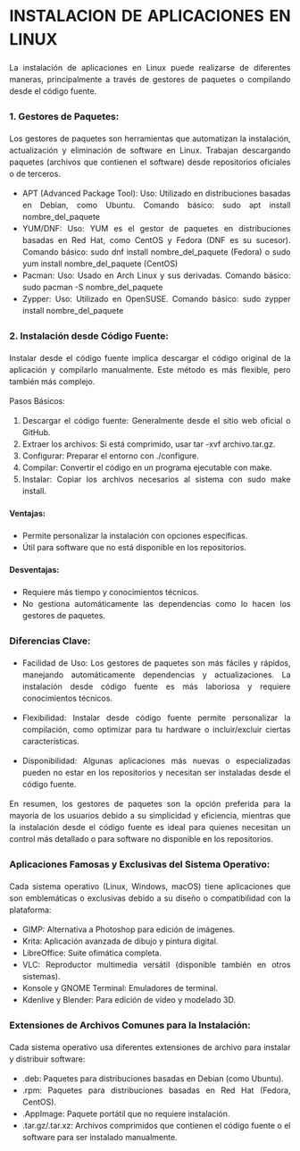 <div style="line-height: 1.5;">
<div style="text-align: justify;">


# INSTALACION DE APLICACIONES EN LINUX

La instalación de aplicaciones en Linux puede realizarse de diferentes maneras, principalmente a través de gestores de paquetes o compilando desde el código fuente.

### 1. Gestores de Paquetes:

Los gestores de paquetes son herramientas que automatizan la instalación, actualización y eliminación de software en Linux. Trabajan descargando paquetes (archivos que contienen el software) desde repositorios oficiales o de terceros.

- APT (Advanced Package Tool):
Uso: Utilizado en distribuciones basadas en Debian, como Ubuntu.
Comando básico: sudo apt install nombre_del_paquete
- YUM/DNF:
Uso: YUM es el gestor de paquetes en distribuciones basadas en Red Hat, como CentOS y Fedora (DNF es su sucesor).
Comando básico: sudo dnf install nombre_del_paquete (Fedora) o sudo yum install nombre_del_paquete (CentOS)
- Pacman:
Uso: Usado en Arch Linux y sus derivadas.
Comando básico: sudo pacman -S nombre_del_paquete
- Zypper:
Uso: Utilizado en OpenSUSE.
Comando básico: sudo zypper install nombre_del_paquete

### 2. Instalación desde Código Fuente:

Instalar desde el código fuente implica descargar el código original de la aplicación y compilarlo manualmente. Este método es más flexible, pero también más complejo.

Pasos Básicos:

1. Descargar el código fuente: Generalmente desde el sitio web oficial o GitHub.
2. Extraer los archivos: Si está comprimido, usar tar -xvf archivo.tar.gz.
3. Configurar: Preparar el entorno con ./configure.
4. Compilar: Convertir el código en un programa ejecutable con make.
5. Instalar: Copiar los archivos necesarios al sistema con sudo make install.

#### Ventajas:

 -  Permite personalizar la instalación con opciones específicas.
-  Útil para software que no está disponible en los repositorios.
#### Desventajas:

- Requiere más tiempo y conocimientos técnicos.
- No gestiona automáticamente las dependencias como lo hacen los gestores de paquetes.

### Diferencias Clave:

- Facilidad de Uso: Los gestores de paquetes son más fáciles y rápidos, manejando automáticamente dependencias y actualizaciones. La instalación desde código fuente es más laboriosa y requiere conocimientos técnicos.

- Flexibilidad: Instalar desde código fuente permite personalizar la compilación, como optimizar para tu hardware o incluir/excluir ciertas características.

- Disponibilidad: Algunas aplicaciones más nuevas o especializadas pueden no estar en los repositorios y necesitan ser instaladas desde el código fuente.

En resumen, los gestores de paquetes son la opción preferida para la mayoría de los usuarios debido a su simplicidad y eficiencia, mientras que la instalación desde el código fuente es ideal para quienes necesitan un control más detallado o para software no disponible en los repositorios.

### Aplicaciones Famosas y Exclusivas del Sistema Operativo:

Cada sistema operativo (Linux, Windows, macOS) tiene aplicaciones que son emblemáticas o exclusivas debido a su diseño o compatibilidad con la plataforma:

- GIMP: Alternativa a Photoshop para edición de imágenes.
- Krita: Aplicación avanzada de dibujo y pintura digital.
- LibreOffice: Suite ofimática completa.
- VLC: Reproductor multimedia versátil (disponible también en otros sistemas).
- Konsole y GNOME Terminal: Emuladores de terminal.
- Kdenlive y Blender: Para edición de video y modelado 3D.



### Extensiones de Archivos Comunes para la Instalación:
Cada sistema operativo usa diferentes extensiones de archivo para instalar y distribuir software:

- .deb: Paquetes para distribuciones basadas en Debian (como Ubuntu).
- .rpm: Paquetes para distribuciones basadas en Red Hat (Fedora, CentOS).
- .AppImage: Paquete portátil que no requiere instalación.
- .tar.gz/.tar.xz: Archivos comprimidos que contienen el código fuente o el software para ser instalado manualmente.
</div>
</div>